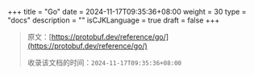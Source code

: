 +++
title = "Go"
date = 2024-11-17T09:35:36+08:00
weight = 30
type = "docs"
description = ""
isCJKLanguage = true
draft = false
+++

> 原文：[https://protobuf.dev/reference/go/](https://protobuf.dev/reference/go/)
>
> 收录该文档的时间：`2024-11-17T09:35:36+08:00`
